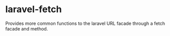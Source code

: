 # laravel-fetch
Provides more common functions to the laravel URL facade through a fetch facade and method.
